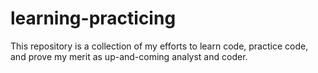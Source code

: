 # learning-practicing
This repository is a collection of my efforts to learn code, practice code, and prove my merit as up-and-coming analyst and coder.
